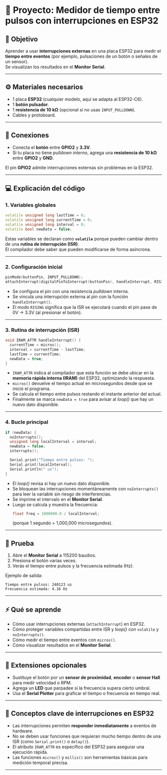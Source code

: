 # 🧠 Proyecto: Medidor de tiempo entre pulsos con interrupciones en ESP32

## 🎯 Objetivo
Aprender a usar **interrupciones externas** en una placa ESP32 para medir el **tiempo entre eventos** (por ejemplo, pulsaciones de un botón o señales de un sensor).  
Se visualizan los resultados en el **Monitor Serial**.

---

## ⚙️ Materiales necesarios
- 1 placa **ESP32** (cualquier modelo, aquí se adapta al ESP32-C6).  
- 1 **botón pulsador**.  
- 1 **resistencia de 10 kΩ** (opcional si no usas `INPUT_PULLDOWN`).  
- Cables y protoboard.  

---

## 🔌 Conexiones
- Conecta el **botón** entre **GPIO2** y **3.3V**.  
- Si tu placa no tiene *pulldown interno*, agrega una **resistencia de 10 kΩ** entre **GPIO2** y **GND**.  

El pin **GPIO2** admite interrupciones externas sin problemas en la ESP32.

---

## 💻 Explicación del código

### 1. Variables globales
```cpp
volatile unsigned long lastTime = 0;
volatile unsigned long currentTime = 0;
volatile unsigned long interval = 0;
volatile bool newData = false;
```
Estas variables se declaran como **`volatile`** porque pueden cambiar dentro de una **rutina de interrupción (ISR)**.  
El compilador debe saber que pueden modificarse de forma asíncrona.

---

### 2. Configuración inicial
```cpp
pinMode(buttonPin, INPUT_PULLDOWN);
attachInterrupt(digitalPinToInterrupt(buttonPin), handleInterrupt, RISING);
```
- Se configura el pin con una resistencia *pulldown* interna.  
- Se vincula una interrupción externa al pin con la función `handleInterrupt()`.  
- El modo `RISING` significa que la ISR se ejecutará cuando el pin pase de 0V → 3.3V (al presionar el botón).

---

### 3. Rutina de interrupción (ISR)
```cpp
void IRAM_ATTR handleInterrupt() {
  currentTime = micros();
  interval = currentTime - lastTime;
  lastTime = currentTime;
  newData = true;
}
```
- `IRAM_ATTR` indica al compilador que esta función se debe ubicar en la **memoria rápida interna (IRAM)** del ESP32, optimizando la respuesta.  
- `micros()` devuelve el tiempo actual en microsegundos desde que se inició el programa.  
- Se calcula el tiempo entre pulsos restando el instante anterior del actual.  
- Finalmente se marca `newData = true` para avisar al *loop()* que hay un nuevo dato disponible.

---

### 4. Bucle principal
```cpp
if (newData) {
  noInterrupts();
  unsigned long localInterval = interval;
  newData = false;
  interrupts();

  Serial.print("Tiempo entre pulsos: ");
  Serial.print(localInterval);
  Serial.println(" us");
}
```
- El *loop()* revisa si hay un nuevo dato disponible.  
- Se bloquean las interrupciones momentáneamente con `noInterrupts()` para leer la variable sin riesgo de interferencias.  
- Se imprime el intervalo en el **Monitor Serial**.  
- Luego se calcula y muestra la frecuencia:
  ```cpp
  float freq = 1000000.0 / localInterval;
  ```
  (porque 1 segundo = 1,000,000 microsegundos).

---

## 🧪 Prueba
1. Abre el **Monitor Serial** a 115200 baudios.  
2. Presiona el botón varias veces.  
3. Verás el tiempo entre pulsos y la frecuencia estimada (Hz).  

Ejemplo de salida:
```
Tiempo entre pulsos: 240123 us
Frecuencia estimada: 4.16 Hz
```

---

## ⚡ Qué se aprende
- Cómo usar interrupciones externas (`attachInterrupt`) en ESP32.  
- Cómo proteger variables compartidas entre ISR y *loop()* con `volatile` y `noInterrupts()`.  
- Cómo medir el tiempo entre eventos con `micros()`.  
- Cómo visualizar resultados en el **Monitor Serial**.

---

## 🧩 Extensiones opcionales
- Sustituye el botón por un **sensor de proximidad**, **encoder** o **sensor Hall** para medir velocidad o RPM.  
- Agrega un **LED** que parpadee si la frecuencia supera cierto umbral.  
- Usa el **Serial Plotter** para graficar el tiempo o frecuencia en tiempo real.

---

## 🚀 Conceptos clave de interrupciones en ESP32
- Las interrupciones permiten **responder inmediatamente** a eventos de hardware.  
- No se deben usar funciones que requieran mucho tiempo dentro de una ISR (como `Serial.print()` o `delay()`).  
- El atributo `IRAM_ATTR` es específico del ESP32 para asegurar una ejecución rápida.  
- Las funciones `micros()` y `millis()` son herramientas básicas para medición temporal precisa.

---
